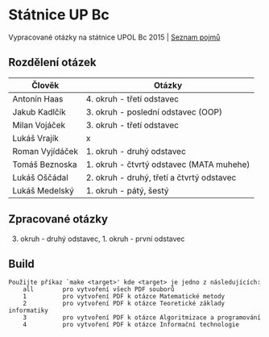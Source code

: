 ﻿# Státnice UP Bc
Vypracované otázky na státnice UPOL Bc 2015 | [Seznam pojmů](http://www.inf.upol.cz/downloads/studium/2015_INFv01_bc.pdf)

## Rozdělení otázek

| Člověk           | Otázky                                                |
| ---------------- | ----------------------------------------------------- |
| Antonín Haas     | 4. okruh - třetí odstavec                             |
| Jakub Kadlčík    | 3. okruh - poslední odstavec (OOP)                    |
| Milan Vojáček    | 3. okruh - třetí odstavec                             |
| Lukáš Vrajík     | x                                                     |
| Roman Vyjídáček  | 1. okruh - druhý odstavec                             |
| Tomáš Beznoska   | 1. okruh - čtvrtý odstavec (MATA muhehe)              |
| Lukáš Oščádal    | 2. okruh - druhý, třetí a čtvrtý odstavec             |
| Lukáš Medelský   | 1. okruh - pátý, šestý                                |

## Zpracované otázky
3. okruh - druhý odstavec, 1. okruh - první odstavec

## Build

	Použijte příkaz `make <target>' kde <target> je jedno z následujících:
	    all        pro vytvoření všech PDF souborů
	    1          pro vytvoření PDF k otázce Matematické metody
	    2          pro vytvoření PDF k otázce Teoretické základy informatiky
	    3          pro vytvoření PDF k otázce Algoritmizace a programování
	    4          pro vytvoření PDF k otázce Informační technologie
